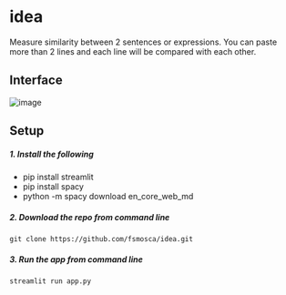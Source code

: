 # idea

Measure similarity between 2 sentences or expressions. You can paste more than 2 lines and each line will be compared with each other.

## Interface

![image](https://user-images.githubusercontent.com/22366935/181607674-0c683387-231f-465a-88a7-43403303f0e9.png)


## Setup

##### 1. Install the following

  * pip install streamlit
  * pip install spacy
  * python -m spacy download en_core_web_md

##### 2. Download the repo from command line

```
git clone https://github.com/fsmosca/idea.git
```

##### 3. Run the app from command line

```
streamlit run app.py
```
